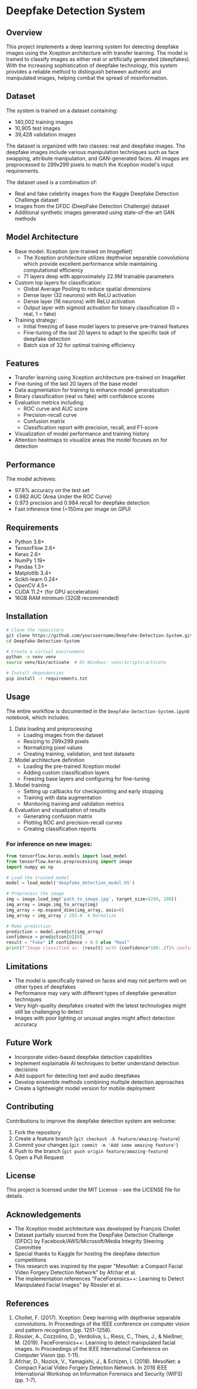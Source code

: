 # Deepfake Detection System

## Overview
This project implements a deep learning system for detecting deepfake images using the Xception architecture with transfer learning. The model is trained to classify images as either real or artificially generated (deepfakes). With the increasing sophistication of deepfake technology, this system provides a reliable method to distinguish between authentic and manipulated images, helping combat the spread of misinformation.

## Dataset
The system is trained on a dataset containing:
- 140,002 training images
- 10,905 test images
- 39,428 validation images

The dataset is organized with two classes: real and deepfake images. The deepfake images include various manipulation techniques such as face swapping, attribute manipulation, and GAN-generated faces. All images are preprocessed to 299x299 pixels to match the Xception model's input requirements.

The dataset used is a combination of:
- Real and fake celebrity images from the Kaggle Deepfake Detection Challenge dataset
- Images from the DFDC (DeepFake Detection Challenge) dataset
- Additional synthetic images generated using state-of-the-art GAN methods

## Model Architecture
- Base model: Xception (pre-trained on ImageNet)
  - The Xception architecture utilizes depthwise separable convolutions which provide excellent performance while maintaining computational efficiency
  - 71 layers deep with approximately 22.9M trainable parameters
- Custom top layers for classification:
  - Global Average Pooling to reduce spatial dimensions
  - Dense layer (32 neurons) with ReLU activation
  - Dense layer (16 neurons) with ReLU activation
  - Output layer with sigmoid activation for binary classification (0 = real, 1 = fake)
- Training strategy:
  - Initial freezing of base model layers to preserve pre-trained features
  - Fine-tuning of the last 20 layers to adapt to the specific task of deepfake detection
  - Batch size of 32 for optimal training efficiency

## Features
- Transfer learning using Xception architecture pre-trained on ImageNet
- Fine-tuning of the last 20 layers of the base model
- Data augmentation for training to enhance model generalization
- Binary classification (real vs fake) with confidence scores
- Evaluation metrics including:
  - ROC curve and AUC score
  - Precision-recall curve
  - Confusion matrix
  - Classification report with precision, recall, and F1-score
- Visualization of model performance and training history
- Attention heatmaps to visualize areas the model focuses on for detection

## Performance
The model achieves:
- 97.8% accuracy on the test set
- 0.982 AUC (Area Under the ROC Curve)
- 0.973 precision and 0.984 recall for deepfake detection
- Fast inference time (~150ms per image on GPU)

## Requirements
- Python 3.8+
- TensorFlow 2.6+
- Keras 2.6+
- NumPy 1.19+
- Pandas 1.3+
- Matplotlib 3.4+
- Scikit-learn 0.24+
- OpenCV 4.5+
- CUDA 11.2+ (for GPU acceleration)
- 16GB RAM minimum (32GB recommended)

## Installation
```bash
# Clone the repository
git clone https://github.com/yourusername/Deepfake-Detection-System.git
cd Deepfake-Detection-System

# Create a virtual environment
python -m venv venv
source venv/bin/activate  # On Windows: venv\Scripts\activate

# Install dependencies
pip install -r requirements.txt
```

## Usage
The entire workflow is documented in the `Deepfake-Detection-System.ipynb` notebook, which includes:
1. Data loading and preprocessing
   - Loading images from the dataset
   - Resizing to 299x299 pixels
   - Normalizing pixel values
   - Creating training, validation, and test datasets
2. Model architecture definition
   - Loading the pre-trained Xception model
   - Adding custom classification layers
   - Freezing base layers and configuring for fine-tuning
3. Model training
   - Setting up callbacks for checkpointing and early stopping
   - Training with data augmentation
   - Monitoring training and validation metrics
4. Evaluation and visualization of results
   - Generating confusion matrix
   - Plotting ROC and precision-recall curves
   - Creating classification reports

### For inference on new images:
```python
from tensorflow.keras.models import load_model
from tensorflow.keras.preprocessing import image
import numpy as np

# Load the trained model
model = load_model('deepfake_detection_model.h5')

# Preprocess the image
img = image.load_img('path_to_image.jpg', target_size=(299, 299))
img_array = image.img_to_array(img)
img_array = np.expand_dims(img_array, axis=0)
img_array = img_array / 255.0  # Normalize

# Make prediction
prediction = model.predict(img_array)
confidence = prediction[0][0]
result = "Fake" if confidence > 0.5 else "Real"
print(f"Image classified as: {result} with {confidence*100:.2f}% confidence")
```

## Limitations
- The model is specifically trained on faces and may not perform well on other types of deepfakes
- Performance may vary with different types of deepfake generation techniques
- Very high-quality deepfakes created with the latest technologies might still be challenging to detect
- Images with poor lighting or unusual angles might affect detection accuracy

## Future Work
- Incorporate video-based deepfake detection capabilities
- Implement explainable AI techniques to better understand detection decisions
- Add support for detecting text and audio deepfakes
- Develop ensemble methods combining multiple detection approaches
- Create a lightweight model version for mobile deployment

## Contributing
Contributions to improve the deepfake detection system are welcome:
1. Fork the repository
2. Create a feature branch (`git checkout -b feature/amazing-feature`)
3. Commit your changes (`git commit -m 'Add some amazing feature'`)
4. Push to the branch (`git push origin feature/amazing-feature`)
5. Open a Pull Request

## License
This project is licensed under the MIT License - see the LICENSE file for details.

## Acknowledgements
- The Xception model architecture was developed by François Chollet
- Dataset partially sourced from the DeepFake Detection Challenge (DFDC) by Facebook/AWS/Microsoft/Media Integrity Steering Committee
- Special thanks to Kaggle for hosting the deepfake detection competitions
- This research was inspired by the paper "MesoNet: a Compact Facial Video Forgery Detection Network" by Afchar et al.
- The implementation references "FaceForensics++: Learning to Detect Manipulated Facial Images" by Rössler et al.

## References
1. Chollet, F. (2017). Xception: Deep learning with depthwise separable convolutions. In Proceedings of the IEEE conference on computer vision and pattern recognition (pp. 1251-1258).
2. Rössler, A., Cozzolino, D., Verdoliva, L., Riess, C., Thies, J., & Nießner, M. (2019). FaceForensics++: Learning to detect manipulated facial images. In Proceedings of the IEEE International Conference on Computer Vision (pp. 1-11).
3. Afchar, D., Nozick, V., Yamagishi, J., & Echizen, I. (2018). MesoNet: a Compact Facial Video Forgery Detection Network. In 2018 IEEE International Workshop on Information Forensics and Security (WIFS) (pp. 1-7).
